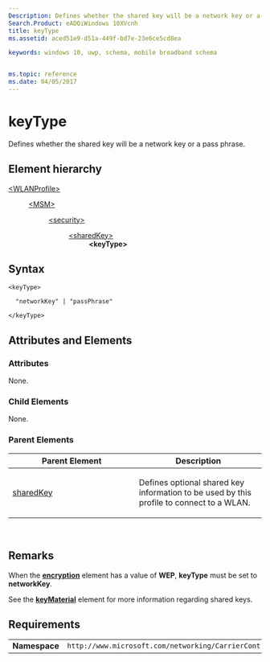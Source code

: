 ```yaml
---
Description: Defines whether the shared key will be a network key or a pass phrase.
Search.Product: eADQiWindows 10XVcnh
title: keyType
ms.assetid: aced51e9-d51a-449f-bd7e-23e6ce5cd8ea

keywords: windows 10, uwp, schema, mobile broadband schema


ms.topic: reference
ms.date: 04/05/2017
---
```


# keyType


Defines whether the shared key will be a network key or a pass phrase.

## Element hierarchy

<dl>
<dt><a href="element-wlanprofile.md">&lt;WLANProfile&gt;</a></dt>
<dd>
<dl>
<dt><a href="element-msm.md">&lt;MSM&gt;</a></dt>
<dd>
<dl>
<dt><a href="element-security.md">&lt;security&gt;</a></dt>
<dd>
<dl>
<dt><a href="element-sharedkey.md">&lt;sharedKey&gt;</a></dt>
<dd><b>&lt;keyType&gt;</b></dd>
</dl>
</dd>
</dl>
</dd>
</dl>
</dd>
</dl>

## Syntax

``` syntax
<keyType>

  "networkKey" | "passPhrase"

</keyType>
```

## Attributes and Elements


### Attributes

None.

### Child Elements

None.

### Parent Elements

<table>
<colgroup>
<col width="50%" />
<col width="50%" />
</colgroup>
<thead>
<tr class="header">
<th>Parent Element</th>
<th>Description</th>
</tr>
</thead>
<tbody>
<tr class="odd">
<td><a href="element-sharedkey.md">sharedKey</a> </td>
<td><p>Defines optional shared key information to be used by this profile to connect to a WLAN.</p></td>
</tr>
</tbody>
</table>

 

## Remarks

When the [**encryption**](element-encryption.md) element has a value of **WEP**, **keyType** must be set to **networkKey**.

See the [**keyMaterial**](element-keymaterial.md) element for more information regarding shared keys.

## Requirements

|          |         |
|----------|--------------|
| **Namespace** | `http://www.microsoft.com/networking/CarrierControl/WLAN/v1` |

 

 




